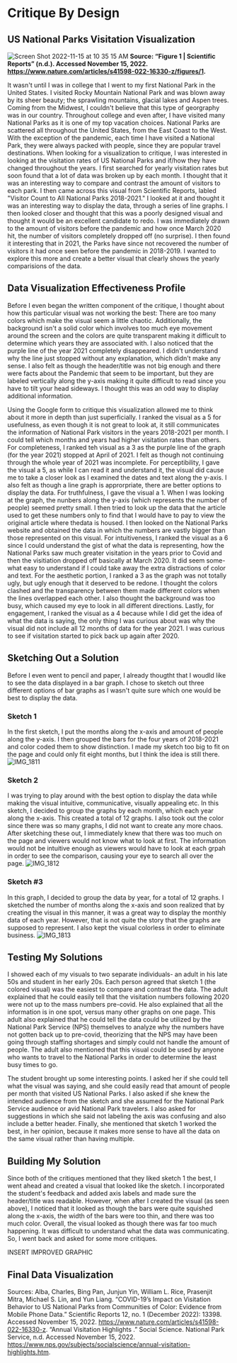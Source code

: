 # Critique By Design

## US National Parks Visitation Visualization

![Screen Shot 2022-11-15 at 10 35 15 AM](https://user-images.githubusercontent.com/117210925/201967512-4535420b-6dfc-4a8c-8e94-3b6a3b6c862d.jpg)
**Source: “Figure 1 | Scientific Reports” (n.d.). Accessed November 15, 2022. https://www.nature.com/articles/s41598-022-16330-z/figures/1.**

It wasn't until I was in college that I went to my first National Park in the United States. I visited Rocky Mountain National Park and was blown away by its sheer beauty; the sprawling mountains, glacial lakes and Aspen trees. Coming from the Midwest, I couldn't believe that this type of georgraphy was in our country. Throughout college and even after, I have visited many National Parks as it is one of my top vacation choices. National Parks are scattered all throughout the United States, from the East Coast to the West. With the exception of the pandemic, each time I have visited a National Park, they were always packed with people, since they are popular travel destinations. When looking for a visualization to critique, I was interested in looking at the visitation rates of US National Parks and if/how they have changed throughout the years. I first searched for yearly visitation rates but soon found that a lot of data was broken up by each month. I thought that it was an interesting way to compare and contrast the amount of visitors to each park. I then came across this visual from Scientific Reports, labled "Visitor Count to All National Parks 2018-2021." I looked at it and thought it was an interesting way to display the data, through a series of line graphs. 
I then looked closer and thought that this was a poorly designed visual and thought it would be an excellent candidate to redo. I was immediately drawn to the amount of visitors before the pandemic and how once March 2020 hit, the number of visitors completely dropped off (no surprise). I then found it interesting that in 2021, the Parks have since not recovered the number of visitors it had once seen before the pandemic in 2018-2019. I wanted to explore this more and create a better visual that clearly shows the yearly comparisions of the data. 

## Data Visualization Effectiveness Profile
Before I even began the written component of the critique, I thought about how this particular visual was not working the best: There are too many colors which make the visual seem a little chaotic. Additionally, the background isn't a solid color which involves too much eye movement around the screen and the colors are quite transparent making it difficult to determine which years they are associated with. I also noticed that the purple line of the year 2021 completely disappeared. I didn't understand why the line just stopped without any explanation, which didn't make any sense. I also felt as though the header/title was not big enough and there were facts about the Pandemic that seem to be important, but they are labeled vertically along the y-axis making it quite difficult to read since you have to tilt your head sideways. I thought this was an odd way to display additional information. 

Using the Google form to critique this visualization allowed me to think about it more in depth than just superficially. I ranked the visual as a 5 for usefulness, as even though it is not great to look at, it still communicates the information of National Park visitors in the years 2018-2021 per month. I could tell which months and years had higher visitation rates than others. For completeness, I ranked teh visual as a 3 as the purple line of the graph (for the year 2021) stopped at April of 2021. I felt as though not continuing through the whole year of 2021 was incomplete. For perceptibility, I gave the visual a 5, as while I can read it and understand it, the visual did cause me to take a closer look as I examined the dates and text along the y-axis. I also felt as though a line graph is approrpriate, there are better options to display the data. For truthfulness, I gave the visual a 1. When I was looking at the graph, the nunbers along the y-axis (which represents the number of people) seemed pretty small. I then tried to look up the data that the article used to get these numbers only to find that I would have to pay to view the original article where thedata is housed. I then looked on the National Parks website and obtained the data in which the numbers are vastly bigger than those represented on this visual. 
For intuitiveness, I ranked the visual as a 6 since I could understand the gist of what the data is representing, how the National Parks saw much greater visitation in the years prior to Covid and then the visitiation dropped off basically at March 2020. It did seem some-what easy to understand if I could take away the extra distractions of color and text. For the aesthetic portion, I ranked a 3 as the graph was not totally ugly, but ugly enough that it deserved to be redone. I thought the colors clashed and the transparency between them made different colors when the lines overlapped each other. I also thought the background was too busy, which caused my eye to look in all different directions. 
Lastly, for engagement, I ranked the visual as a 4 because while I did get the idea of what the data is saying, the only thing I was curious about was why the visual did not include all 12 months of data for the year 2021. I was curious to see if visitation started to pick back up again after 2020. 


## Sketching Out a Solution
Before I even went to pencil and paper, I already thougtht that I woudld like to see the data displayed in a bar graph. I chose to sketch out three different options of bar graphs as I wasn't quite sure which one would be best to display the data. 

### Sketch 1
In the first sketch, I put the months along the x-axis and amount of people along the y-axis. I then grouped the bars for the four years of 2018-2021 and color coded them to show distinction. I made my sketch too big to fit on the page and could only fit eight months, but I think the idea is still there. 
![IMG_1811](https://user-images.githubusercontent.com/117210925/202058769-3333266c-161f-4416-9164-a30939c31f32.jpg)

### Sketch 2
I was trying to play around with the best option to display the data while making the visual intuitive, communicative, visually appealing etc. In this sketch, I decided to group the graphs by each month, which each year along the x-axis. This created a total of 12 graphs. I also took out the color since there was so many graphs, I did not want to create any more chaos. After sketching these out, I immediately knew that there was too much on the page and viewers would not know what to look at first. The information would not be intuitive enough as viewers would have to look at each grpah in order to see the comparison, causing your eye to search all over the page. 
![IMG_1812](https://user-images.githubusercontent.com/117210925/202059117-d82a9c3b-e06e-49a1-9d9c-25a57d752a2c.jpg)

### Sketch #3
In this graph, I decided to group the data by year, for a total of 12 graphs. I sketched the number of months along the x-axis and soon realized that by creating the visual in this manner, it was a great way to display the monthly data of each year. However, that is not quite the story that the graphs are supposed to represent. I also kept the visual colorless in order to eliminate business. 
![IMG_1813](https://user-images.githubusercontent.com/117210925/202059430-3ad3739d-cecd-4429-b68a-700a85bb352c.jpg)

## Testing My Solutions

I showed each of my visuals to two separate individuals- an adult in his late 50s and student in her early 20s. Each person agreed that sketch 1 (the colored visual) was the easiest to compare and contrast the data. The adult explained that he could easily tell that the visitation numbers following 2020 were not up to the mass numbers pre-covid. He also explained that all the information is in one spot, versus many other graphs on one page. This adult also explained that he could tell the data could be utilized by the National Park Service (NPS) themselves to analyze why the numbers have not gotten back up to pre-covid, theorizing that the NPS may have been going through staffing shortages and simply could not handle the amount of people. The adult also mentioned that this visual could be used by anyone who wants to travel to the National Parks in order to determine the least busy times to go. 

The student brought up some interesting points. I asked her if she could tell what the visual was saying, and she could easily read that amount of people per month that visited US National Parks. I also asked if she knew the intended audience from the sketch and she assumed for the National Park Service audience or avid National Park travelers. I also asked for suggestions in which she said not labeling the axis was confusing and also include a better header. Finally, she mentioned that sketch 1 worked the best, in her opinion, because it makes more sense to have all the data on the same visual rather than having multiple. 

## Building My Solution

<div class="flourish-embed flourish-chart" data-src="visualisation/11806281"><script src="https://public.flourish.studio/resources/embed.js"></script></div>

Since both of the critiques mentioned that they liked sketch 1 the best, I went ahead and created a visual that looked like the sketch. I incorporated the student's feedback and added axis labels and made sure the header/title was readable. However, when after I created the visual (as seen above), I noticed that it looked as though the bars were quite squished along the x-axis, the width of the bars were too thin, and there was too much color. Overall, the visual looked as though there was far too much happening. It was difficult to understand what the data was communicating. So, I went back and asked for some more critiques. 

INSERT IMPROVED GRAPHIC


## Final Data Visualization


Sources: Alba, Charles, Bing Pan, Junjun Yin, William L. Rice, Prasenjit Mitra, Michael S. Lin, and Yun Liang. “COVID-19’s Impact on Visitation Behavior to US National Parks from Communities of Color: Evidence from Mobile Phone Data.” Scientific Reports 12, no. 1 (December 2022): 13398. Accessed November 15, 2022. https://www.nature.com/articles/s41598-022-16330-z.
“Annual Visitation Highlights .” Social Science. National Park Service, n.d. Accessed November 15, 2022. https://www.nps.gov/subjects/socialscience/annual-visitation-highlights.htm.





